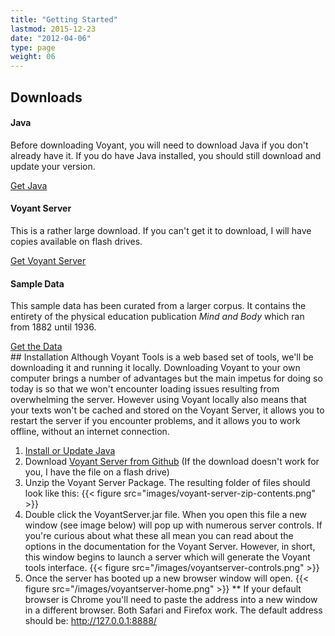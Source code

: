 ```yaml
---
title: "Getting Started"
lastmod: 2015-12-23
date: "2012-04-06"
type: page
weight: 06
---
```


## Downloads

<div class="row">
  <div class="col-sm-4">
    <div class="card card-block">
      <h4 class="card-title">Java</h4>
      <p class="card-text">Before downloading Voyant, you will need to download Java if you don't already have it. If you do have Java installed, you should still download and update your version.</p>
      <a href="#" class="btn btn-outline-primary">Get Java</a>
    </div>
  </div>
  <div class="col-sm-4">
  <div class="card card-block">
    <h4 class="card-title">Voyant Server</h4>
    <p class="card-text">This is a rather large download. If you can't get it to download, I will have copies available on flash drives.</p>
    <a href="#" class="btn btn-outline-primary">Get Voyant Server</a>
  </div>
  </div>
  <div class="col-sm-4">
  <div class="card card-block">
    <h4 class="card-title">Sample Data</h4>
    <p class="card-text">This sample data has been curated from a larger corpus. It contains the entirety of the physical education publication <i>Mind and Body</i> which ran from 1882 until 1936.</p>
    <a href="#" class="btn btn-outline-primary">Get the Data</a>
  </div>
  </div>
</div>
## Installation
Although Voyant Tools is a web based set of tools, we'll be downloading it and running it locally. Downloading Voyant to your own computer brings a number of advantages but the main impetus for doing so today is so that we won't encounter loading issues resulting from overwhelming the server. However using Voyant locally also means that your texts won't be cached and stored on the Voyant Server, it allows you to restart the server if you encounter problems, and it allows you to work offline, without an internet connection.

 1. [Install or Update Java](https://www.java.com/en/)
 2. Download [Voyant Server from Github](https://github.com/sgsinclair/VoyantServer/releases/tag/2.2.0-M2) (If the download doesn't work for you, I have the file on a flash drive)
 3. Unzip the Voyant Server Package. The resulting folder of files should look like this:
 {{< figure src="images/voyant-server-zip-contents.png" >}}
 4. Double click the VoyantServer.jar file. When you open this file a new window (see image below) will pop up with numerous server controls. If you're curious about what these all mean you can read about the options in the documentation for the Voyant Server. However, in short, this window begins to launch a server which will generate the Voyant tools interface.
 {{< figure src="/images/voyantserver-controls.png" >}}
 5. Once the server has booted up a new browser window will open.
 {{< figure src="/images/voyantserver-home.png" >}}
 ** If your default browser is Chrome you'll need to paste the address into a new window in a different browser. Both Safari and Firefox work. The default address should be: http://127.0.0.1:8888/
